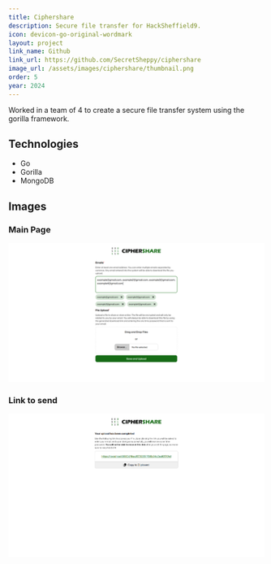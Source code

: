 ```yaml
---
title: Ciphershare
description: Secure file transfer for HackSheffield9.
icon: devicon-go-original-wordmark
layout: project
link_name: Github
link_url: https://github.com/SecretSheppy/ciphershare
image_url: /assets/images/ciphershare/thumbnail.png
order: 5
year: 2024
---
```

Worked in a team of 4 to create a secure file transfer system using the gorilla framework.

## Technologies
- Go
- Gorilla
- MongoDB

## Images
### Main Page
![Main page](/assets/images/ciphershare/examples.png)
### Link to send
![Link](/assets/images/ciphershare/link.png)